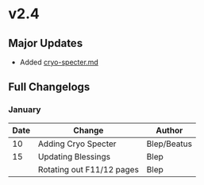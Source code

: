 # v2.4

## Major Updates

* Added [cryo-specter.md](../../monsters/specters/cryo-specter.md "mention")

## Full Changelogs

### January

| Date | Change                    | Author      |
| ---- | ------------------------- | ----------- |
| 10   | Adding Cryo Specter       | Blep/Beatus |
| 15   | Updating Blessings        | Blep        |
|      | Rotating out F11/12 pages | Blep        |

###
